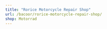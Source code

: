 ```yaml
---
title: "Rorice Motorcycle Repair Shop"
url: /bacoor/rorice-motorcycle-repair-shop/
shop: Motorrad
---
```

